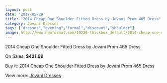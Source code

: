 ```yaml
---
layout: post
date: '2017-05-29'
title: "2014 Cheap One Shoulder Fitted Dress by Jovani Prom 465 Dress"
category: Jovani Dresses
tags: ["dresses","evening","formal","discount","shoulder"]
image: http://www.neoformal.com/10226-thickbox_default/2014-cheap-one-shoulder-fitted-dress-by-jovani-prom-465-dress.jpg
---
```

2014 Cheap One Shoulder Fitted Dress by Jovani Prom 465 Dress

On Sales: **$421.99**
<a href="https://www.neoformal.com/en/jovani-dresses-2014/3540-2014-cheap-one-shoulder-fitted-dress-by-jovani-prom-465-dress.html"><amp-img layout="responsive" width="600" height="600" src="//www.neoformal.com/10226-thickbox_default/2014-cheap-one-shoulder-fitted-dress-by-jovani-prom-465-dress.jpg" alt="2014 Cheap One Shoulder Fitted Dress by Jovani Prom 465 Dress 0" /></a>
<a href="https://www.neoformal.com/en/jovani-dresses-2014/3540-2014-cheap-one-shoulder-fitted-dress-by-jovani-prom-465-dress.html"><amp-img layout="responsive" width="600" height="600" src="//www.neoformal.com/10227-thickbox_default/2014-cheap-one-shoulder-fitted-dress-by-jovani-prom-465-dress.jpg" alt="2014 Cheap One Shoulder Fitted Dress by Jovani Prom 465 Dress 1" /></a>

Buy it: [2014 Cheap One Shoulder Fitted Dress by Jovani Prom 465 Dress](https://www.neoformal.com/en/jovani-dresses-2014/3540-2014-cheap-one-shoulder-fitted-dress-by-jovani-prom-465-dress.html "2014 Cheap One Shoulder Fitted Dress by Jovani Prom 465 Dress")

View more: [Jovani Dresses](https://www.neoformal.com/en/48-jovani-dresses-2014 "Jovani Dresses")